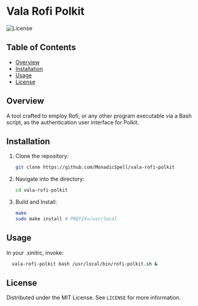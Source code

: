 # Vala Rofi Polkit

![License](https://img.shields.io/badge/license-MIT-blue.svg)

## Table of Contents
- [Overview](#overview)
- [Installation](#installation)
- [Usage](#usage)
- [License](#license)

## Overview

A tool crafted to employ Rofi, or any other program executable via a Bash script, as the authentication user interface for Polkit.

## Installation

1. Clone the repository:
   ```bash
   git clone https://github.com/MonadicSpell/vala-rofi-polkit
   ```
2. Navigate into the directory:
   ```bash
   cd vala-rofi-polkit
   ```
3. Build and Install:
   ```bash
   make
   sudo make install # PREFIX=/usr/local
   ```

## Usage

In your .xinitrc, invoke:

```bash
  vala-rofi-polkit bash /usr/local/bin/rofi-polkit.sh &
```

## License

Distributed under the MIT License. See `LICENSE` for more information.
